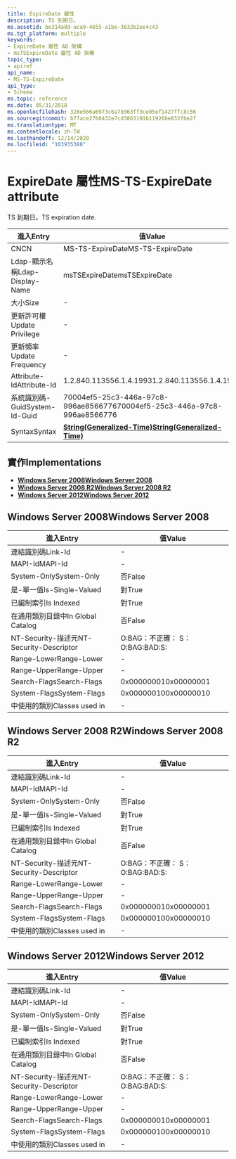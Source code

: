 ```yaml
---
title: ExpireDate 屬性
description: TS 到期日。
ms.assetid: be314a8d-aca9-4655-a1be-3632b2ee4c43
ms.tgt_platform: multiple
keywords:
- ExpireDate 屬性 AD 架構
- msTSExpireDate 屬性 AD 架構
topic_type:
- apiref
api_name:
- MS-TS-ExpireDate
api_type:
- Schema
ms.topic: reference
ms.date: 05/31/2018
ms.openlocfilehash: 328e566a6973c6a79363ff3ce05ef1427ffc8c56
ms.sourcegitcommit: b77ace27b0432e7cd3863191b11926be032fbe2f
ms.translationtype: MT
ms.contentlocale: zh-TW
ms.lasthandoff: 12/14/2020
ms.locfileid: "103935388"
---
```

# <a name="ms-ts-expiredate-attribute"></a><span data-ttu-id="84835-105">ExpireDate 屬性</span><span class="sxs-lookup"><span data-stu-id="84835-105">MS-TS-ExpireDate attribute</span></span>

<span data-ttu-id="84835-106">TS 到期日。</span><span class="sxs-lookup"><span data-stu-id="84835-106">TS expiration date.</span></span>



| <span data-ttu-id="84835-107">進入</span><span class="sxs-lookup"><span data-stu-id="84835-107">Entry</span></span> | <span data-ttu-id="84835-108">值</span><span class="sxs-lookup"><span data-stu-id="84835-108">Value</span></span> |
|-------------------|---------------------------------------------------------------|
| <span data-ttu-id="84835-109">CN</span><span class="sxs-lookup"><span data-stu-id="84835-109">CN</span></span>                | <span data-ttu-id="84835-110">MS-TS-ExpireDate</span><span class="sxs-lookup"><span data-stu-id="84835-110">MS-TS-ExpireDate</span></span>                                              |
| <span data-ttu-id="84835-111">Ldap-顯示名稱</span><span class="sxs-lookup"><span data-stu-id="84835-111">Ldap-Display-Name</span></span> | <span data-ttu-id="84835-112">msTSExpireDate</span><span class="sxs-lookup"><span data-stu-id="84835-112">msTSExpireDate</span></span>                                                |
| <span data-ttu-id="84835-113">大小</span><span class="sxs-lookup"><span data-stu-id="84835-113">Size</span></span>              | \-                                                            |
| <span data-ttu-id="84835-114">更新許可權</span><span class="sxs-lookup"><span data-stu-id="84835-114">Update Privilege</span></span>  | \-                                                            |
| <span data-ttu-id="84835-115">更新頻率</span><span class="sxs-lookup"><span data-stu-id="84835-115">Update Frequency</span></span>  | \-                                                            |
| <span data-ttu-id="84835-116">Attribute-Id</span><span class="sxs-lookup"><span data-stu-id="84835-116">Attribute-Id</span></span>      | <span data-ttu-id="84835-117">1.2.840.113556.1.4.1993</span><span class="sxs-lookup"><span data-stu-id="84835-117">1.2.840.113556.1.4.1993</span></span>                                       |
| <span data-ttu-id="84835-118">系統識別碼-Guid</span><span class="sxs-lookup"><span data-stu-id="84835-118">System-Id-Guid</span></span>    | <span data-ttu-id="84835-119">70004ef5-25c3-446a-97c8-996ae8566776</span><span class="sxs-lookup"><span data-stu-id="84835-119">70004ef5-25c3-446a-97c8-996ae8566776</span></span>                          |
| <span data-ttu-id="84835-120">Syntax</span><span class="sxs-lookup"><span data-stu-id="84835-120">Syntax</span></span>            | [<span data-ttu-id="84835-121">**String(Generalized-Time)**</span><span class="sxs-lookup"><span data-stu-id="84835-121">**String(Generalized-Time)**</span></span>](s-string-generalized-time.md) |



## <a name="implementations"></a><span data-ttu-id="84835-122">實作</span><span class="sxs-lookup"><span data-stu-id="84835-122">Implementations</span></span>

-   [<span data-ttu-id="84835-123">**Windows Server 2008**</span><span class="sxs-lookup"><span data-stu-id="84835-123">**Windows Server 2008**</span></span>](#windows-server-2008)
-   [<span data-ttu-id="84835-124">**Windows Server 2008 R2**</span><span class="sxs-lookup"><span data-stu-id="84835-124">**Windows Server 2008 R2**</span></span>](#windows-server-2008-r2)
-   [<span data-ttu-id="84835-125">**Windows Server 2012**</span><span class="sxs-lookup"><span data-stu-id="84835-125">**Windows Server 2012**</span></span>](#windows-server-2012)

## <a name="windows-server-2008"></a><span data-ttu-id="84835-126">Windows Server 2008</span><span class="sxs-lookup"><span data-stu-id="84835-126">Windows Server 2008</span></span>



| <span data-ttu-id="84835-127">進入</span><span class="sxs-lookup"><span data-stu-id="84835-127">Entry</span></span> | <span data-ttu-id="84835-128">值</span><span class="sxs-lookup"><span data-stu-id="84835-128">Value</span></span> |
|------------------------|--------------|
| <span data-ttu-id="84835-129">連結識別碼</span><span class="sxs-lookup"><span data-stu-id="84835-129">Link-Id</span></span>                | \-           |
| <span data-ttu-id="84835-130">MAPI-Id</span><span class="sxs-lookup"><span data-stu-id="84835-130">MAPI-Id</span></span>                | \-           |
| <span data-ttu-id="84835-131">System-Only</span><span class="sxs-lookup"><span data-stu-id="84835-131">System-Only</span></span>            | <span data-ttu-id="84835-132">否</span><span class="sxs-lookup"><span data-stu-id="84835-132">False</span></span>        |
| <span data-ttu-id="84835-133">是-單一值</span><span class="sxs-lookup"><span data-stu-id="84835-133">Is-Single-Valued</span></span>       | <span data-ttu-id="84835-134">對</span><span class="sxs-lookup"><span data-stu-id="84835-134">True</span></span>         |
| <span data-ttu-id="84835-135">已編制索引</span><span class="sxs-lookup"><span data-stu-id="84835-135">Is Indexed</span></span>             | <span data-ttu-id="84835-136">對</span><span class="sxs-lookup"><span data-stu-id="84835-136">True</span></span>         |
| <span data-ttu-id="84835-137">在通用類別目錄中</span><span class="sxs-lookup"><span data-stu-id="84835-137">In Global Catalog</span></span>      | <span data-ttu-id="84835-138">否</span><span class="sxs-lookup"><span data-stu-id="84835-138">False</span></span>        |
| <span data-ttu-id="84835-139">NT-Security-描述元</span><span class="sxs-lookup"><span data-stu-id="84835-139">NT-Security-Descriptor</span></span> | <span data-ttu-id="84835-140">O:BAG：不正確： S：</span><span class="sxs-lookup"><span data-stu-id="84835-140">O:BAG:BAD:S:</span></span> |
| <span data-ttu-id="84835-141">Range-Lower</span><span class="sxs-lookup"><span data-stu-id="84835-141">Range-Lower</span></span>            | \-           |
| <span data-ttu-id="84835-142">Range-Upper</span><span class="sxs-lookup"><span data-stu-id="84835-142">Range-Upper</span></span>            | \-           |
| <span data-ttu-id="84835-143">Search-Flags</span><span class="sxs-lookup"><span data-stu-id="84835-143">Search-Flags</span></span>           | <span data-ttu-id="84835-144">0x00000001</span><span class="sxs-lookup"><span data-stu-id="84835-144">0x00000001</span></span>   |
| <span data-ttu-id="84835-145">System-Flags</span><span class="sxs-lookup"><span data-stu-id="84835-145">System-Flags</span></span>           | <span data-ttu-id="84835-146">0x00000010</span><span class="sxs-lookup"><span data-stu-id="84835-146">0x00000010</span></span>   |
| <span data-ttu-id="84835-147">中使用的類別</span><span class="sxs-lookup"><span data-stu-id="84835-147">Classes used in</span></span>        | \-           |



## <a name="windows-server-2008-r2"></a><span data-ttu-id="84835-148">Windows Server 2008 R2</span><span class="sxs-lookup"><span data-stu-id="84835-148">Windows Server 2008 R2</span></span>



| <span data-ttu-id="84835-149">進入</span><span class="sxs-lookup"><span data-stu-id="84835-149">Entry</span></span> | <span data-ttu-id="84835-150">值</span><span class="sxs-lookup"><span data-stu-id="84835-150">Value</span></span> |
|------------------------|--------------|
| <span data-ttu-id="84835-151">連結識別碼</span><span class="sxs-lookup"><span data-stu-id="84835-151">Link-Id</span></span>                | \-           |
| <span data-ttu-id="84835-152">MAPI-Id</span><span class="sxs-lookup"><span data-stu-id="84835-152">MAPI-Id</span></span>                | \-           |
| <span data-ttu-id="84835-153">System-Only</span><span class="sxs-lookup"><span data-stu-id="84835-153">System-Only</span></span>            | <span data-ttu-id="84835-154">否</span><span class="sxs-lookup"><span data-stu-id="84835-154">False</span></span>        |
| <span data-ttu-id="84835-155">是-單一值</span><span class="sxs-lookup"><span data-stu-id="84835-155">Is-Single-Valued</span></span>       | <span data-ttu-id="84835-156">對</span><span class="sxs-lookup"><span data-stu-id="84835-156">True</span></span>         |
| <span data-ttu-id="84835-157">已編制索引</span><span class="sxs-lookup"><span data-stu-id="84835-157">Is Indexed</span></span>             | <span data-ttu-id="84835-158">對</span><span class="sxs-lookup"><span data-stu-id="84835-158">True</span></span>         |
| <span data-ttu-id="84835-159">在通用類別目錄中</span><span class="sxs-lookup"><span data-stu-id="84835-159">In Global Catalog</span></span>      | <span data-ttu-id="84835-160">否</span><span class="sxs-lookup"><span data-stu-id="84835-160">False</span></span>        |
| <span data-ttu-id="84835-161">NT-Security-描述元</span><span class="sxs-lookup"><span data-stu-id="84835-161">NT-Security-Descriptor</span></span> | <span data-ttu-id="84835-162">O:BAG：不正確： S：</span><span class="sxs-lookup"><span data-stu-id="84835-162">O:BAG:BAD:S:</span></span> |
| <span data-ttu-id="84835-163">Range-Lower</span><span class="sxs-lookup"><span data-stu-id="84835-163">Range-Lower</span></span>            | \-           |
| <span data-ttu-id="84835-164">Range-Upper</span><span class="sxs-lookup"><span data-stu-id="84835-164">Range-Upper</span></span>            | \-           |
| <span data-ttu-id="84835-165">Search-Flags</span><span class="sxs-lookup"><span data-stu-id="84835-165">Search-Flags</span></span>           | <span data-ttu-id="84835-166">0x00000001</span><span class="sxs-lookup"><span data-stu-id="84835-166">0x00000001</span></span>   |
| <span data-ttu-id="84835-167">System-Flags</span><span class="sxs-lookup"><span data-stu-id="84835-167">System-Flags</span></span>           | <span data-ttu-id="84835-168">0x00000010</span><span class="sxs-lookup"><span data-stu-id="84835-168">0x00000010</span></span>   |
| <span data-ttu-id="84835-169">中使用的類別</span><span class="sxs-lookup"><span data-stu-id="84835-169">Classes used in</span></span>        | \-           |



## <a name="windows-server-2012"></a><span data-ttu-id="84835-170">Windows Server 2012</span><span class="sxs-lookup"><span data-stu-id="84835-170">Windows Server 2012</span></span>



| <span data-ttu-id="84835-171">進入</span><span class="sxs-lookup"><span data-stu-id="84835-171">Entry</span></span> | <span data-ttu-id="84835-172">值</span><span class="sxs-lookup"><span data-stu-id="84835-172">Value</span></span> |
|------------------------|--------------|
| <span data-ttu-id="84835-173">連結識別碼</span><span class="sxs-lookup"><span data-stu-id="84835-173">Link-Id</span></span>                | \-           |
| <span data-ttu-id="84835-174">MAPI-Id</span><span class="sxs-lookup"><span data-stu-id="84835-174">MAPI-Id</span></span>                | \-           |
| <span data-ttu-id="84835-175">System-Only</span><span class="sxs-lookup"><span data-stu-id="84835-175">System-Only</span></span>            | <span data-ttu-id="84835-176">否</span><span class="sxs-lookup"><span data-stu-id="84835-176">False</span></span>        |
| <span data-ttu-id="84835-177">是-單一值</span><span class="sxs-lookup"><span data-stu-id="84835-177">Is-Single-Valued</span></span>       | <span data-ttu-id="84835-178">對</span><span class="sxs-lookup"><span data-stu-id="84835-178">True</span></span>         |
| <span data-ttu-id="84835-179">已編制索引</span><span class="sxs-lookup"><span data-stu-id="84835-179">Is Indexed</span></span>             | <span data-ttu-id="84835-180">對</span><span class="sxs-lookup"><span data-stu-id="84835-180">True</span></span>         |
| <span data-ttu-id="84835-181">在通用類別目錄中</span><span class="sxs-lookup"><span data-stu-id="84835-181">In Global Catalog</span></span>      | <span data-ttu-id="84835-182">否</span><span class="sxs-lookup"><span data-stu-id="84835-182">False</span></span>        |
| <span data-ttu-id="84835-183">NT-Security-描述元</span><span class="sxs-lookup"><span data-stu-id="84835-183">NT-Security-Descriptor</span></span> | <span data-ttu-id="84835-184">O:BAG：不正確： S：</span><span class="sxs-lookup"><span data-stu-id="84835-184">O:BAG:BAD:S:</span></span> |
| <span data-ttu-id="84835-185">Range-Lower</span><span class="sxs-lookup"><span data-stu-id="84835-185">Range-Lower</span></span>            | \-           |
| <span data-ttu-id="84835-186">Range-Upper</span><span class="sxs-lookup"><span data-stu-id="84835-186">Range-Upper</span></span>            | \-           |
| <span data-ttu-id="84835-187">Search-Flags</span><span class="sxs-lookup"><span data-stu-id="84835-187">Search-Flags</span></span>           | <span data-ttu-id="84835-188">0x00000001</span><span class="sxs-lookup"><span data-stu-id="84835-188">0x00000001</span></span>   |
| <span data-ttu-id="84835-189">System-Flags</span><span class="sxs-lookup"><span data-stu-id="84835-189">System-Flags</span></span>           | <span data-ttu-id="84835-190">0x00000010</span><span class="sxs-lookup"><span data-stu-id="84835-190">0x00000010</span></span>   |
| <span data-ttu-id="84835-191">中使用的類別</span><span class="sxs-lookup"><span data-stu-id="84835-191">Classes used in</span></span>        | \-           |



 

 




